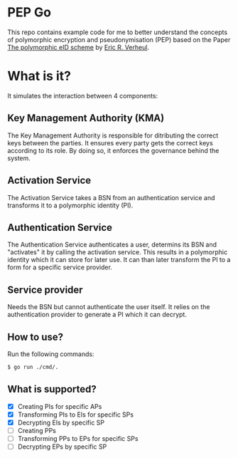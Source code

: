 # PEP Go

This repo contains example code for me to better understand the concepts of polymorphic encryption and pseudonymisation (PEP) based on the Paper [The polymorphic eID scheme](https://www.cs.ru.nl/E.Verheul/papers/eID2.0/eID%20PEP%201.29.pdf) by [Eric R. Verheul](https://www.cs.ru.nl/E.Verheul/).

# What is it?

It simulates the interaction between 4 components:

## Key Management Authority (KMA)

The Key Management Authority is responsible for ditributing the correct keys between the parties. It ensures every party gets the correct keys according to its role. By doing so, it enforces the governance behind the system.

## Activation Service

The Activation Service takes a BSN from an authentication service and transforms it to a polymorphic identity (PI).

## Authentication Service

The Authentication Service authenticates a user, determins its BSN and "activates" it by calling the activation service. This results in a polymorphic identity which it can store for later use.
It can than later transform the PI to a form for a specific service provider.

## Service provider

Needs the BSN but cannot authenticate the user itself. It relies on the authentication provider to generate a PI which it can decrypt.

## How to use?

Run the following commands:

```sh
$ go run ./cmd/.
```

## What is supported?

- [x] Creating PIs for specific APs
- [x] Transforming PIs to EIs for specific SPs
- [x] Decrypting EIs by specific SP
- [ ] Creating PPs
- [ ] Transforming PPs to EPs for specific SPs
- [ ] Decrypting EPs by specific SP
